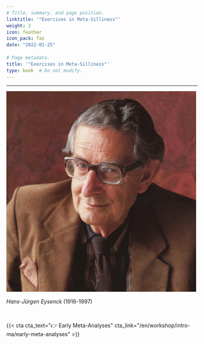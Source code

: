 ```yaml
---
# Title, summary, and page position.
linktitle: '"Exercises in Meta-Silliness"'
weight: 2
icon: feather
icon_pack: fas
date: "2022-01-25"

# Page metadata.
title: '"Exercises in Meta-Silliness"'
type: book  # Do not modify.
---
```



---

<img src="eysenck.webp" width="500px">

_Hans-Jürgen Eysenck_ (1916-1997)


<br>

{{< cta cta_text="👉 Early Meta-Analyses" cta_link="/en/workshop/intro-ma/early-meta-analyses" >}}

<style>
h1 {color: #2a7792;}
</style>
